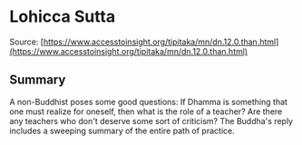 # Lohicca Sutta



Source: [https://www.accesstoinsight.org/tipitaka/mn/dn.12.0.than.html](https://www.accesstoinsight.org/tipitaka/mn/dn.12.0.than.html)



## Summary

A non-Buddhist poses some good questions: If Dhamma is something that one must realize for oneself, then what is the role of a teacher? Are there any teachers who don't deserve some sort of criticism? The Buddha's reply includes a sweeping summary of the entire path of practice.